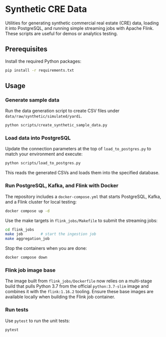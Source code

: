# Synthetic CRE Data

Utilities for generating synthetic commercial real estate (CRE) data, loading it into PostgreSQL, and running simple streaming jobs with Apache Flink. These scripts are useful for demos or analytics testing.

## Prerequisites

Install the required Python packages:

```bash
pip install -r requirements.txt
```

## Usage

### Generate sample data

Run the data generation script to create CSV files under `data/raw/synthetic/simulated/yardi`.

```bash
python scripts/create_synthetic_sample_data.py
```

### Load data into PostgreSQL

Update the connection parameters at the top of `load_to_postgres.py` to match your environment and execute:

```bash
python scripts/load_to_postgres.py
```

This reads the generated CSVs and loads them into the specified database.

### Run PostgreSQL, Kafka, and Flink with Docker

The repository includes a `docker-compose.yml` that starts PostgreSQL, Kafka, and a Flink cluster for local testing:

```bash
docker compose up -d
```

Use the make targets in `flink_jobs/Makefile` to submit the streaming jobs:

```bash
cd flink_jobs
make job        # start the ingestion job
make aggregation_job
```

Stop the containers when you are done:

```bash
docker compose down
```

### Flink job image base

The image built from `flink_jobs/Dockerfile` now relies on a multi-stage build
that pulls Python 3.7 from the official `python:3.7-slim` image and combines it
with the `flink:1.16.2` tooling. Ensure these base images are available locally
when building the Flink job container.

### Run tests

Use `pytest` to run the unit tests:

```bash
pytest
```

